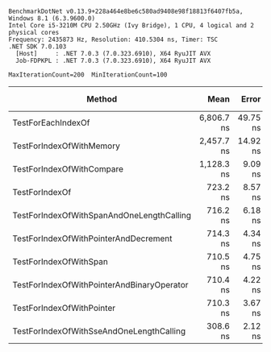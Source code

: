 ```

BenchmarkDotNet v0.13.9+228a464e8be6c580ad9408e98f18813f6407fb5a, Windows 8.1 (6.3.9600.0)
Intel Core i5-3210M CPU 2.50GHz (Ivy Bridge), 1 CPU, 4 logical and 2 physical cores
Frequency: 2435873 Hz, Resolution: 410.5304 ns, Timer: TSC
.NET SDK 7.0.103
  [Host]     : .NET 7.0.3 (7.0.323.6910), X64 RyuJIT AVX
  Job-FDPKPL : .NET 7.0.3 (7.0.323.6910), X64 RyuJIT AVX

MaxIterationCount=200  MinIterationCount=100  

```
| Method                                     | Mean       | Error    | StdDev    | Median     | Code Size | Gen0   | Allocated |
|------------------------------------------- |-----------:|---------:|----------:|-----------:|----------:|-------:|----------:|
| TestForEachIndexOf                         | 6,806.7 ns | 49.75 ns | 137.85 ns | 6,742.3 ns |     240 B | 0.0153 |      32 B |
| TestForIndexOfWithMemory                   | 2,457.7 ns | 14.92 ns |  41.58 ns | 2,442.3 ns |     215 B |      - |         - |
| TestForIndexOfWithCompare                  | 1,128.3 ns |  9.09 ns |  26.08 ns | 1,118.3 ns |      72 B |      - |         - |
| TestForIndexOf                             |   723.2 ns |  8.57 ns |  24.59 ns |   713.3 ns |      62 B |      - |         - |
| TestForIndexOfWithSpanAndOneLengthCalling  |   716.2 ns |  6.18 ns |  17.93 ns |   708.4 ns |      85 B |      - |         - |
| TestForIndexOfWithPointerAndDecrement      |   714.3 ns |  4.34 ns |  12.46 ns |   708.2 ns |     131 B |      - |         - |
| TestForIndexOfWithSpan                     |   710.5 ns |  4.75 ns |  13.40 ns |   703.7 ns |      85 B |      - |         - |
| TestForIndexOfWithPointerAndBinaryOperator |   710.4 ns |  4.22 ns |  11.90 ns |   705.2 ns |     114 B |      - |         - |
| TestForIndexOfWithPointer                  |   710.3 ns |  3.67 ns |  10.24 ns |   706.2 ns |     138 B |      - |         - |
| TestForIndexOfWithSseAndOneLengthCalling   |   308.6 ns |  2.12 ns |   5.95 ns |   306.0 ns |     277 B |      - |         - |
